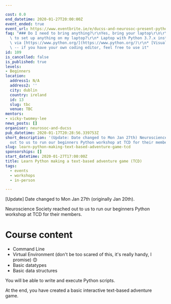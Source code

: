 ```yaml
---

cost: 0.0
end_datetime: 2020-01-27T20:00:00Z
event_ended: true
event_url: https://www.eventbrite.ie/e/ducss-and-neurosoc-present-python-for-beginners-tickets-89596915787
faq: "### Do I need to bring anything?\r\nYes, bring your laptop\r\n\r\n### Do I need\
  \ to set up anything on my laptop?\r\n* Laptop with Python 3.7.x installed. Download\
  \ via [https://www.python.org/](https://www.python.org/)\r\n* [Visual Studio Code](https://code.visualstudio.com/)\
  \ -- if you have your own coding editor, feel free to use it"
id: 109
is_cancelled: false
is_published: true
levels:
- Beginners
location:
  address1: N/A
  address2: ''
  city: dublin
  country: ireland
  id: 13
  slug: tbc
  venue: TBC
mentors:
- vicky-twomey-lee
news_posts: []
organiser: neurosoc-and-ducss
pub_datetime: 2020-01-17T20:28:56.339753Z
short_description: '(Update: Date changed to Mon Jan 27th) Neuroscience Society reached
  out to us to run our beginners Python workshop at TCD for their members.'
slug: learn-python-making-text-based-adventure-game-tcd
sponsorships: []
start_datetime: 2020-01-27T17:00:00Z
title: Learn Python making a text-based adventure game (TCD)
tags:
  - events
  - workshops
  - in-person

---
```


[Update] Date changed to Mon Jan 27th (originally Jan 20th).

Neuroscience Society reached out to us to run our beginners Python workshop at TCD for their members.

# Course content
* Command Line
* Virtual Environment (don't be too scared of this, it's really handy, I promise) 😊
* Basic datatypes
* Basic data structures

You will be able to write and execute Python scripts. 

At the end, you have created a basic interactive text-based adventure game.